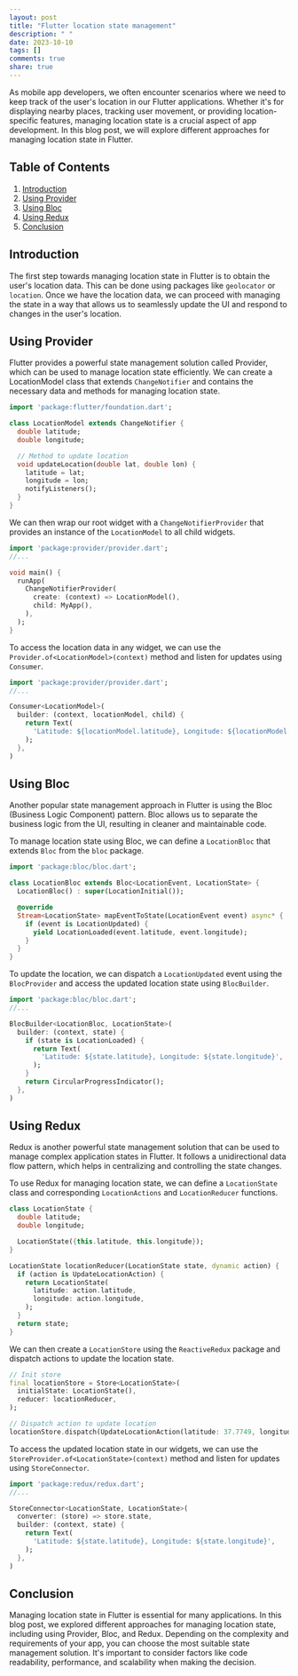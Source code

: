 ```yaml
---
layout: post
title: "Flutter location state management"
description: " "
date: 2023-10-10
tags: []
comments: true
share: true
---
```


As mobile app developers, we often encounter scenarios where we need to keep track of the user's location in our Flutter applications. Whether it's for displaying nearby places, tracking user movement, or providing location-specific features, managing location state is a crucial aspect of app development. In this blog post, we will explore different approaches for managing location state in Flutter.

## Table of Contents
1. [Introduction](#introduction)
2. [Using Provider](#using-provider)
3. [Using Bloc](#using-bloc)
4. [Using Redux](#using-redux)
5. [Conclusion](#conclusion)

## Introduction <a name="introduction"></a>
The first step towards managing location state in Flutter is to obtain the user's location data. This can be done using packages like `geolocator` or `location`. Once we have the location data, we can proceed with managing the state in a way that allows us to seamlessly update the UI and respond to changes in the user's location.

## Using Provider <a name="using-provider"></a>

Flutter provides a powerful state management solution called Provider, which can be used to manage location state efficiently. We can create a LocationModel class that extends `ChangeNotifier` and contains the necessary data and methods for managing location state.

```dart
import 'package:flutter/foundation.dart';

class LocationModel extends ChangeNotifier {
  double latitude;
  double longitude;

  // Method to update location
  void updateLocation(double lat, double lon) {
    latitude = lat;
    longitude = lon;
    notifyListeners();
  }
}
```
We can then wrap our root widget with a `ChangeNotifierProvider` that provides an instance of the `LocationModel` to all child widgets.

```dart
import 'package:provider/provider.dart';
//...

void main() {
  runApp(
    ChangeNotifierProvider(
      create: (context) => LocationModel(),
      child: MyApp(),
    ),
  );
}
```

To access the location data in any widget, we can use the `Provider.of<LocationModel>(context)` method and listen for updates using `Consumer`.

```dart
import 'package:provider/provider.dart';
//...

Consumer<LocationModel>(
  builder: (context, locationModel, child) {
    return Text(
      'Latitude: ${locationModel.latitude}, Longitude: ${locationModel.longitude}',
    );
  },
)
```

## Using Bloc <a name="using-bloc"></a>

Another popular state management approach in Flutter is using the Bloc (Business Logic Component) pattern. Bloc allows us to separate the business logic from the UI, resulting in cleaner and maintainable code.

To manage location state using Bloc, we can define a `LocationBloc` that extends `Bloc` from the `bloc` package.

```dart
import 'package:bloc/bloc.dart';

class LocationBloc extends Bloc<LocationEvent, LocationState> {
  LocationBloc() : super(LocationInitial());

  @override
  Stream<LocationState> mapEventToState(LocationEvent event) async* {
    if (event is LocationUpdated) {
      yield LocationLoaded(event.latitude, event.longitude);
    }
  }
}
```

To update the location, we can dispatch a `LocationUpdated` event using the `BlocProvider` and access the updated location state using `BlocBuilder`.

```dart
import 'package:bloc/bloc.dart';
//...

BlocBuilder<LocationBloc, LocationState>(
  builder: (context, state) {
    if (state is LocationLoaded) {
      return Text(
        'Latitude: ${state.latitude}, Longitude: ${state.longitude}',
      );
    }
    return CircularProgressIndicator();
  },
)
```

## Using Redux <a name="using-redux"></a>

Redux is another powerful state management solution that can be used to manage complex application states in Flutter. It follows a unidirectional data flow pattern, which helps in centralizing and controlling the state changes.

To use Redux for managing location state, we can define a `LocationState` class and corresponding `LocationActions` and `LocationReducer` functions.

```dart
class LocationState {
  double latitude;
  double longitude;

  LocationState({this.latitude, this.longitude});
}

LocationState locationReducer(LocationState state, dynamic action) {
  if (action is UpdateLocationAction) {
    return LocationState(
      latitude: action.latitude,
      longitude: action.longitude,
    );
  }
  return state;
}
```

We can then create a `LocationStore` using the `ReactiveRedux` package and dispatch actions to update the location state.

```dart
// Init store
final locationStore = Store<LocationState>(
  initialState: LocationState(),
  reducer: locationReducer,
);

// Dispatch action to update location
locationStore.dispatch(UpdateLocationAction(latitude: 37.7749, longitude: -122.4194));
```

To access the updated location state in our widgets, we can use the `StoreProvider.of<LocationState>(context)` method and listen for updates using `StoreConnector`.

```dart
import 'package:redux/redux.dart';
//...

StoreConnector<LocationState, LocationState>(
  converter: (store) => store.state,
  builder: (context, state) {
    return Text(
      'Latitude: ${state.latitude}, Longitude: ${state.longitude}',
    );
  },
)
```

## Conclusion <a name="conclusion"></a>

Managing location state in Flutter is essential for many applications. In this blog post, we explored different approaches for managing location state, including using Provider, Bloc, and Redux. Depending on the complexity and requirements of your app, you can choose the most suitable state management solution. It's important to consider factors like code readability, performance, and scalability when making the decision.